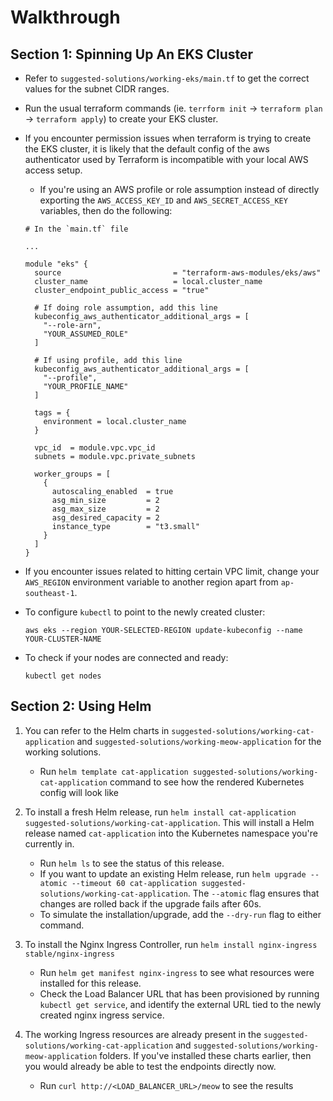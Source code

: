 # Walkthrough

## Section 1: Spinning Up An EKS Cluster

- Refer to `suggested-solutions/working-eks/main.tf` to get the correct values for the subnet CIDR ranges.
- Run the usual terraform commands (ie. `terrform init` -> `terraform plan` -> `terraform apply`) to create your EKS cluster.
- If you encounter permission issues when terraform is trying to create the EKS cluster, it is likely that the default config of the aws authenticator used by Terraform is incompatible with your local AWS access setup.
  - If you're using an AWS profile or role assumption instead of directly exporting the `AWS_ACCESS_KEY_ID` and `AWS_SECRET_ACCESS_KEY` variables, then do the following:
  
  ```hcl-terraform
  # In the `main.tf` file
  
  ...
  
  module "eks" {
    source                         = "terraform-aws-modules/eks/aws"
    cluster_name                   = local.cluster_name
    cluster_endpoint_public_access = "true"
    
    # If doing role assumption, add this line
    kubeconfig_aws_authenticator_additional_args = [
      "--role-arn",
      "YOUR_ASSUMED_ROLE"
    ]
  
    # If using profile, add this line
    kubeconfig_aws_authenticator_additional_args = [
      "--profile",
      "YOUR_PROFILE_NAME"
    ]
  
    tags = {
      environment = local.cluster_name
    }
  
    vpc_id  = module.vpc.vpc_id
    subnets = module.vpc.private_subnets
  
    worker_groups = [
      {
        autoscaling_enabled  = true
        asg_min_size         = 2
        asg_max_size         = 2
        asg_desired_capacity = 2
        instance_type        = "t3.small"
      }
    ]
  }
  
  ```
  
- If you encounter issues related to hitting certain VPC limit, change your `AWS_REGION` environment variable to another region apart from `ap-southeast-1`.
- To configure `kubectl` to point to the newly created cluster:
  ```
  aws eks --region YOUR-SELECTED-REGION update-kubeconfig --name YOUR-CLUSTER-NAME
  ```
- To check if your nodes are connected and ready:
  ```
  kubectl get nodes
  ```   

## Section 2: Using Helm

1. You can refer to the Helm charts in `suggested-solutions/working-cat-application` and `suggested-solutions/working-meow-application` for the working solutions.
   - Run `helm template cat-application suggested-solutions/working-cat-application` command to see how the rendered Kubernetes config will look like

2. To install a fresh Helm release, run `helm install cat-application suggested-solutions/working-cat-application`. This will install a Helm release named `cat-application` into the Kubernetes namespace you're currently in.
   - Run `helm ls` to see the status of this release. 
   - If you want to update an existing Helm release, run `helm upgrade --atomic --timeout 60 cat-application suggested-solutions/working-cat-application`. The `--atomic` flag ensures that changes are rolled back if the upgrade fails after 60s.
   - To simulate the installation/upgrade, add the `--dry-run` flag to either command.
   
3. To install the Nginx Ingress Controller, run `helm install nginx-ingress stable/nginx-ingress`
   - Run `helm get manifest nginx-ingress` to see what resources were installed for this release.
   - Check the Load Balancer URL that has been provisioned by running `kubectl get service`, and identify the external URL tied to the newly created nginx ingress service.
  
4. The working Ingress resources are already present in the `suggested-solutions/working-cat-application` and `suggested-solutions/working-meow-application` folders. If you've installed these charts earlier, then you would already be able to test the endpoints directly now.
   - Run `curl http://<LOAD_BALANCER_URL>/meow` to see the results 
